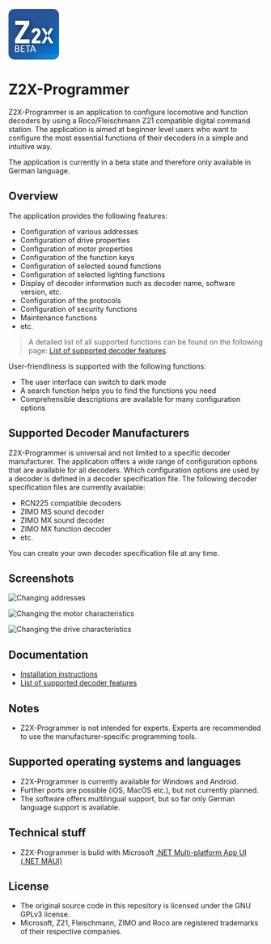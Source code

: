 ![Z2X-Programmer](https://github.com/PeterK78/Z2X-Programmer/blob/master/Assets/Z2X-Programmer-AppIcon.png "Z2X-Programmer")

# Z2X-Programmer

Z2X-Programmer is an application to configure locomotive and function decoders by using a Roco/Fleischmann Z21 compatible digital command station. 
The application is aimed at beginner level users who want to configure the most essential functions of their decoders in a simple and intuitive way. 

The application is currently in a beta state and therefore only available in German language.

## Overview

The application provides the following features:

*  Configuration of various addresses
*  Configuration of drive properties
*  Configuration of motor properties
*  Configuration of the function keys
*  Configuration of selected sound functions
*  Configuration of selected lighting functions
*  Display of decoder information such as decoder name, software version, etc.
*  Configuration of the protocols
*  Configuration of security functions
*  Maintenance functions
*  etc.



> A detailed list of all supported functions can be found on the following page: [List of supported decoder features](https://github.com/PeterK78/Z2X-Programmer/blob/master/Docs/en/SupportedDecoderFeatures_en.md).



User-friendliness is supported with the following functions:

* The user interface can switch to dark mode
* A search function helps you to find the functions you need
* Comprehensible descriptions are available for many configuration options

## Supported Decoder Manufacturers
Z2X-Programmer is universal and not limited to a specific decoder manufacturer. The application offers a wide range of configuration options that are available for all decoders. Which configuration options are used by a decoder is defined in a decoder specification file. The following decoder specification files are currently available:

* RCN225 compatible decoders
* ZIMO MS sound decoder
* ZIMO MX sound decoder
* ZIMO MX function decoder
* etc.

You can create your own decoder specification file at any time.

## Screenshots
![Changing addresses](https://github.com/PeterK78/Z2X-Programmer/blob/master/Assets/Z2X-Programmer-Address_de.png "Changing addresses")

![Changing the motor characteristics](https://github.com/PeterK78/Z2X-Programmer/blob/master/Assets/Z2X-Programmer-MotorCharacteristics_de.png "Changing the motor characteristics")

![Changing the drive characteristics](https://github.com/PeterK78/Z2X-Programmer/blob/master/Assets/Z2X-Programmer-DriveCharacteristics_de.png "Changing the drive characteristics")

## Documentation

* [Installation instructions](https://github.com/PeterK78/Z2X-Programmer/blob/master/Docs/en/InstallationInstructions_en.md)
* [List of supported decoder features](https://github.com/PeterK78/Z2X-Programmer/blob/master/Docs/en/SupportedDecoderFeatures_en.md)

## Notes

* Z2X-Programmer is not intended for experts. Experts are recommended to use the manufacturer-specific programming tools.

## Supported operating systems and languages
* Z2X-Programmer is currently available for Windows and Android.
* Further ports are possible (iOS, MacOS etc.), but not currently planned.
* The software offers multilingual support, but so far only German language support is available.

## Technical stuff

* Z2X-Programmer is build with Microsoft [.NET Multi-platform App UI (.NET MAUI)](https://dotnet.microsoft.com/en-us/apps/maui)

## License

* The original source code in this repository is licensed under the GNU GPLv3 license.
* Microsoft, Z21, Fleischmann, ZIMO and Roco are registered trademarks of their respective companies.


